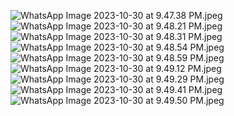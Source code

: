 
<!-- @SpringBootApplication(exclude = {DataSourceAutoConfiguration.class }) -->

![WhatsApp Image 2023-10-30 at 9.47.38 PM.jpeg](..%2F..%2FDownloads%2FWhatsApp%20Unknown%202023-10-30%20at%209.58.43%20PM%2FWhatsApp%20Image%202023-10-30%20at%209.47.38%20PM.jpeg)![WhatsApp Image 2023-10-30 at 9.48.21 PM.jpeg](..%2F..%2FDownloads%2FWhatsApp%20Unknown%202023-10-30%20at%209.58.43%20PM%2FWhatsApp%20Image%202023-10-30%20at%209.48.21%20PM.jpeg)
![WhatsApp Image 2023-10-30 at 9.48.31 PM.jpeg](..%2F..%2FDownloads%2FWhatsApp%20Unknown%202023-10-30%20at%209.58.43%20PM%2FWhatsApp%20Image%202023-10-30%20at%209.48.31%20PM.jpeg)
![WhatsApp Image 2023-10-30 at 9.48.54 PM.jpeg](..%2F..%2FDownloads%2FWhatsApp%20Unknown%202023-10-30%20at%209.58.43%20PM%2FWhatsApp%20Image%202023-10-30%20at%209.48.54%20PM.jpeg)
![WhatsApp Image 2023-10-30 at 9.48.59 PM.jpeg](..%2F..%2FDownloads%2FWhatsApp%20Unknown%202023-10-30%20at%209.58.43%20PM%2FWhatsApp%20Image%202023-10-30%20at%209.48.59%20PM.jpeg)
![WhatsApp Image 2023-10-30 at 9.49.12 PM.jpeg](..%2F..%2FDownloads%2FWhatsApp%20Unknown%202023-10-30%20at%209.58.43%20PM%2FWhatsApp%20Image%202023-10-30%20at%209.49.12%20PM.jpeg)
![WhatsApp Image 2023-10-30 at 9.49.29 PM.jpeg](..%2F..%2FDownloads%2FWhatsApp%20Unknown%202023-10-30%20at%209.58.43%20PM%2FWhatsApp%20Image%202023-10-30%20at%209.49.29%20PM.jpeg)
![WhatsApp Image 2023-10-30 at 9.49.41 PM.jpeg](..%2F..%2FDownloads%2FWhatsApp%20Unknown%202023-10-30%20at%209.58.43%20PM%2FWhatsApp%20Image%202023-10-30%20at%209.49.41%20PM.jpeg)
![WhatsApp Image 2023-10-30 at 9.49.50 PM.jpeg](..%2F..%2FDownloads%2FWhatsApp%20Unknown%202023-10-30%20at%209.58.43%20PM%2FWhatsApp%20Image%202023-10-30%20at%209.49.50%20PM.jpeg)